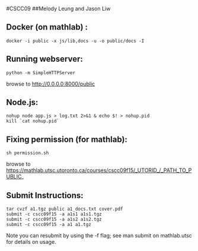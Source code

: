 #CSCC09
##Melody Leung and Jason Liw

Docker (on mathlab) :
---------------------
```
docker -i public -x js/lib,docs -u -o public/docs -I
```
Running webserver:
------------------
```
python -m SimpleHTTPServer
```
browse to http://0.0.0.0:8000/public

Node.js:
-------
```
nohup node app.js > log.txt 2>&1 & echo $! > nohup.pid
kill `cat nohup.pid`

```
Fixing permission (for mathlab):
--------------------------------
```
sh permission.sh
```
browse to https://mathlab.utsc.utoronto.ca/courses/cscc09f15/_UTORID_/_PATH_TO_PUBLIC_

Submit Instructions:
-------------------

```
tar cvzf a1.tgz public a1_docs.txt cover.pdf
submit -c cscc09f15 -a a1s1 a1s1.tgz
submit -c cscc09f15 -a a1s2 a1s2.tgz
submit -c cscc09f15 -a a1 a1.tgz
```
Note you can resubmit by using the -f flag; see man submit on mathlab.utsc for details on usage.


